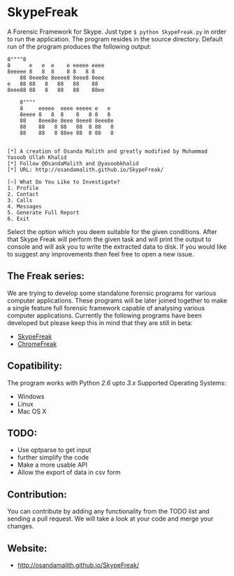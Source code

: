 SkypeFreak
==========

A Forensic Framework for Skype. Just type ```$ python SkypeFreak.py``` in order to run the application. The program resides in the source directory. Default run of the program produces the following output:

```
8""""8                         
8      e   e  e    e eeeee eeee
8eeeee 8   8  8    8 8   8 8   
    88 8eee8e 8eeee8 8eee8 8eee
e   88 88   8   88   88    88  
8eee88 88   8   88   88    88ee
                               
    8""""                         
    8     eeeee  eeee eeeee e   e 
    8eeee 8   8  8    8   8 8   8 
    88    8eee8e 8eee 8eee8 8eee8e
    88    88   8 88   88  8 88   8
    88    88   8 88ee 88  8 88   8


[*] A creation of Osanda Malith and greatly modified by Muhammad Yasoob Ullah Khalid
[*] Follow @OsandaMalith and @yasoobkhalid
[*] URL: http://osandamalith.github.io/SkypeFreak/

[~] What Do You Like to Investigate?                     
1. Profile
2. Contact
3. Calls
4. Messages
5. Generate Full Report
6. Exit
```

Select the option which you deem suitable for the given conditions. After that Skype Freak will perform the given task and will print the output to console and will ask you to write the extracted data to disk. If you would like to suggest any improvements then feel free to open a new issue.

The Freak series:
-----------------
We are trying to develop some standalone forensic programs for various computer applications. These programs will be later joined together to make a single feature full forensic framework capable of analysing various computer applications. Currently the following programs have been developed but please keep this in mind that they are still in beta:
* [SkypeFreak](#)
* [ChromeFreak](https://github.com/OsandaMalith/chromefreak)

Copatibility:
--------------
The program works with Python *2.6* upto *3.x*
Supported Operating Systems:
* Windows
* Linux
* Mac OS X

TODO:
------
* Use optparse to get input
* further simplify the code
* Make a more usable API
* Allow the export of data in csv form

Contribution:
-------------
You can contribute by adding any functionality from the TODO list and sending a pull request. We will take a look at your code and merge your changes.

Website:
----------
* http://osandamalith.github.io/SkypeFreak/
